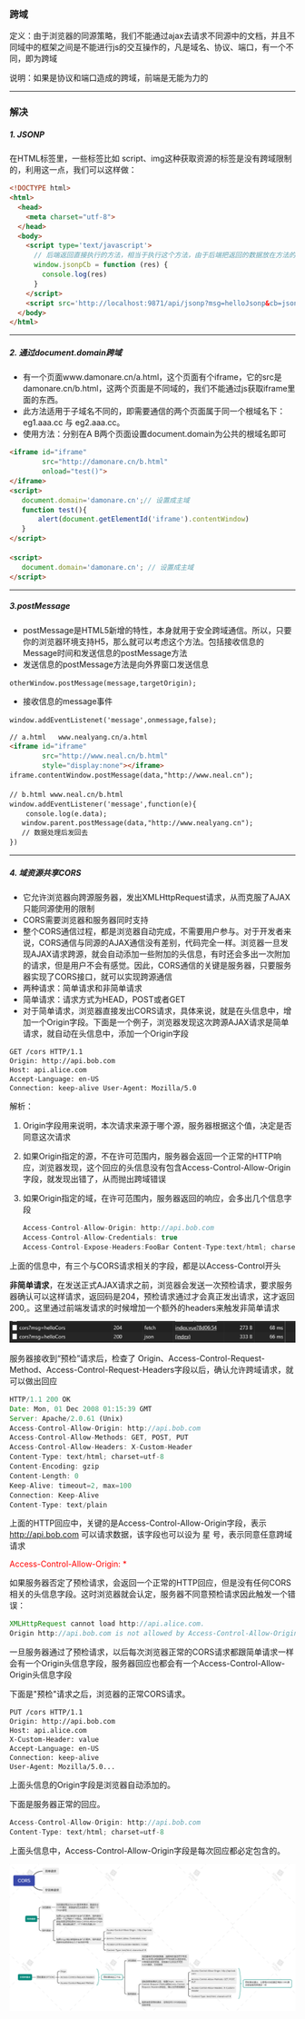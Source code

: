 ### 跨域

定义：由于浏览器的同源策略，我们不能通过ajax去请求不同源中的文档，并且不同域中的框架之间是不能进行js的交互操作的，凡是域名、协议、端口，有一个不同，即为跨域

说明：如果是协议和端口造成的跨域，前端是无能为力的

---

### 解决

##### 1. JSONP

在HTML标签里，一些标签比如 script、img这种获取资源的标签是没有跨域限制的，利用这一点，我们可以这样做：

```html
<!DOCTYPE html>
<html>
  <head>
    <meta charset="utf-8">
  </head>
  <body>
    <script type='text/javascript'>
      // 后端返回直接执行的方法，相当于执行这个方法，由于后端把返回的数据放在方法的参数里，所以这里能拿到res。
      window.jsonpCb = function (res) {
        console.log(res)
      }
    </script>
    <script src='http://localhost:9871/api/jsonp?msg=helloJsonp&cb=jsonpCb' type='text/javascript'></script>
  </body>
</html>
```

---

##### 2. 通过document.domain跨域

-  有一个页面www.damonare.cn/a.html，这个页面有个iframe，它的src是damonare.cn/b.html，这两个页面是不同域的，我们不能通过js获取iframe里面的东西。
- 此方法适用于子域名不同的，即需要通信的两个页面属于同一个根域名下：eg1.aaa.cc 与 eg2.aaa.cc。
- 使用方法：分别在A B两个页面设置document.domain为公共的根域名即可

```html
<iframe id="iframe" 
        src="http://damonare.cn/b.html" 
        onload="test()">
</iframe>
<script>
   document.domain='damonare.cn';// 设置成主域
   function test(){
       alert(document.getElementId('iframe').contentWindow)
   }
</script>

<script>
   document.domain='damonare.cn'; // 设置成主域
</script>
```

---

##### 3.postMessage

- postMessage是HTML5新增的特性，本身就用于安全跨域通信。所以，只要你的浏览器环境支持H5，那么就可以考虑这个方法。包括接收信息的Message时间和发送信息的postMessage方法
- 发送信息的postMessage方法是向外界窗口发送信息

`otherWindow.postMessage(message,targetOrigin);`

- 接收信息的message事件

`window.addEventListenet('message',onmessage,false);`

```html
// a.html   www.nealyang.cn/a.html
<iframe id="iframe" 
        src="http://www.neal.cn/b.html" 
        style="display:none"></iframe>
iframe.contentWindow.postMessage(data,"http://www.neal.cn");     

// b.html www.neal.cn/b.html
window.addEventListener('message',function(e){
    console.log(e.data);
   window.parent.postMessage(data,"http://www.nealyang.cn"); 
   // 数据处理后发回去
})   
```

---

##### 4. 域资源共享CORS

- 它允许浏览器向跨源服务器，发出XMLHttpRequest请求，从而克服了AJAX只能同源使用的限制
- CORS需要浏览器和服务器同时支持
- 整个CORS通信过程，都是浏览器自动完成，不需要用户参与。对于开发者来说，CORS通信与同源的AJAX通信没有差别，代码完全一样。浏览器一旦发现AJAX请求跨源，就会自动添加一些附加的头信息，有时还会多出一次附加的请求，但是用户不会有感觉。因此，CORS通信的关键是服务器，只要服务器实现了CORS接口，就可以实现跨源通信
- 两种请求：简单请求和非简单请求
- 简单请求：请求方式为HEAD，POST或者GET
- 对于简单请求，浏览器直接发出CORS请求，具体来说，就是在头信息中，增加一个Origin字段。下面是一个例子，浏览器发现这次跨源AJAX请求是简单请求，就自动在头信息中，添加一个Origin字段

```
GET /cors HTTP/1.1 
Origin: http://api.bob.com 
Host: api.alice.com 
Accept-Language: en-US 
Connection: keep-alive User-Agent: Mozilla/5.0
```

解析：

1. Origin字段用来说明，本次请求来源于哪个源，服务器根据这个值，决定是否同意这次请求

2. 如果Origin指定的源，不在许可范围内，服务器会返回一个正常的HTTP响应，浏览器发现，这个回应的头信息没有包含Access-Control-Allow-Origin字段，就发现出错了，从而抛出跨域错误

3. 如果Origin指定的域，在许可范围内，服务器返回的响应，会多出几个信息字段

   ```javascript
   Access-Control-Allow-Origin: http://api.bob.com 
   Access-Control-Allow-Credentials: true 
   Access-Control-Expose-Headers:FooBar Content-Type:text/html; charset=utf-8
   ```

上面的信息中，有三个与CORS请求相关的字段，都是以Access-Control开头



**非简单请求**，在发送正式AJAX请求之前，浏览器会发送一次预检请求，要求服务器确认可以这样请求，返回码是204，预检请求通过才会真正发出请求，这才返回200,。这里通过前端发请求的时候增加一个额外的headers来触发非简单请求

![](https://raw.githubusercontent.com/superwtt/MyFileRepository/main/js/非简单请求.png)

服务器接收到“预检”请求后，检查了 Origin、Access-Control-Request-Method、Access-Control-Request-Headers字段以后，确认允许跨域请求，就可以做出回应

```javascript
HTTP/1.1 200 OK
Date: Mon, 01 Dec 2008 01:15:39 GMT
Server: Apache/2.0.61 (Unix)
Access-Control-Allow-Origin: http://api.bob.com
Access-Control-Allow-Methods: GET, POST, PUT
Access-Control-Allow-Headers: X-Custom-Header
Content-Type: text/html; charset=utf-8
Content-Encoding: gzip
Content-Length: 0
Keep-Alive: timeout=2, max=100
Connection: Keep-Alive
Content-Type: text/plain
```

上面的HTTP回应中，关键的是Access-Control-Allow-Origin字段，表示 http://api.bob.com 可以请求数据，该字段也可以设为 星 号，表示同意任意跨域请求

<font color=red>Access-Control-Allow-Origin: *</font>

如果服务器否定了预检请求，会返回一个正常的HTTP回应，但是没有任何CORS相关的头信息字段。这时浏览器就会认定，服务器不同意预检请求因此触发一个错误：

```javascript
XMLHttpRequest cannot load http://api.alice.com.
Origin http://api.bob.com is not allowed by Access-Control-Allow-Origin.
```



一旦服务器通过了预检请求，以后每次浏览器正常的CORS请求都跟简单请求一样会有一个Origin头信息字段，服务器回应也都会有一个Access-Control-Allow-Origin头信息字段

下面是"预检"请求之后，浏览器的正常CORS请求。

```
PUT /cors HTTP/1.1
Origin: http://api.bob.com
Host: api.alice.com
X-Custom-Header: value
Accept-Language: en-US
Connection: keep-alive
User-Agent: Mozilla/5.0...
```

上面头信息的Origin字段是浏览器自动添加的。

下面是服务器正常的回应。

```javascript
Access-Control-Allow-Origin: http://api.bob.com
Content-Type: text/html; charset=utf-8
```

上面头信息中，Access-Control-Allow-Origin字段是每次回应都必定包含的。

![](https://raw.githubusercontent.com/superwtt/MyFileRepository/main/js/CORS.png)







